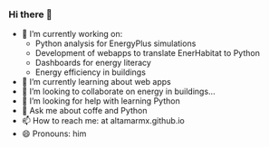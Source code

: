 ### Hi there 👋


- 🔭 I’m currently working on:
  - Python analysis for EnergyPlus simulations
  - Development of webapps to translate EnerHabitat to Python
  - Dashboards for energy literacy
  - Energy efficiency in buildings
- 🌱 I’m currently learning about web apps 
- 👯 I’m looking to collaborate on energy in buildings...
- 🤔 I’m looking for help with learning Python
- 💬 Ask me about coffe and Python
- 📫 How to reach me: at altamarmx.github.io
- 😄 Pronouns: him
